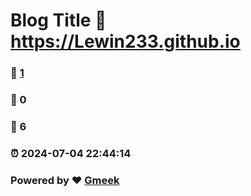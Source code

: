 # Blog Title :link: https://Lewin233.github.io 
### :page_facing_up: [1](https://Lewin233.github.io/tag.html) 
### :speech_balloon: 0 
### :hibiscus: 6 
### :alarm_clock: 2024-07-04 22:44:14 
### Powered by :heart: [Gmeek](https://github.com/Meekdai/Gmeek)
